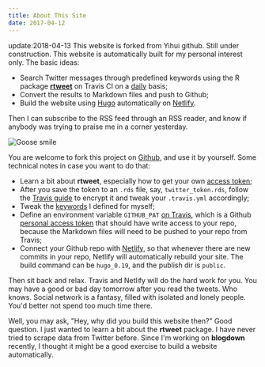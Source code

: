 ```yaml
---
title: About This Site
date: 2017-04-12
---
```

update:2018-04-13
This website is forked from Yihui github. Still under construction.
This website is automatically built for my personal interest only. The basic ideas:

- Search Twitter messages through predefined keywords using the R package [**rtweet**](https://mkearney.github.io/rtweet/) on Travis CI on a [daily](https://docs.travis-ci.com/user/cron-jobs/) basis;
- Convert the results to Markdown files and push to Github;
- Build the website using [Hugo](https://gohugo.io) automatically on [Netlify](https://www.netlify.com).

Then I can subscribe to the RSS feed through an RSS reader, and know if anybody was trying to praise me in a corner yesterday.

![Goose smile](https://slides.yihui.name/gif/goose-smile.gif)

You are welcome to fork this project on [Github](https://github.com/yihui/twitter-blogdown), and use it by yourself. Some technical notes in case you want to do that:

- Learn a bit about **rtweet**, especially how to get your own [access token](https://mkearney.github.io/rtweet/articles/auth.html);
- After you save the token to an `.rds` file, say, `twitter_token.rds`, follow the [Travis guide](https://docs.travis-ci.com/user/encrypting-files) to encrypt it and tweak your `.travis.yml` accordingly;
- Tweak the [keywords](](https://github.com/yihui/twitter-blogdown/blob/master/R/keywords.csv)) I defined for myself;
- Define an environment variable `GITHUB_PAT` [on Travis](https://docs.travis-ci.com/user/environment-variables#Defining-Variables-in-Repository-Settings), which is a Github [personal access token](https://help.github.com/articles/creating-a-personal-access-token-for-the-command-line/) that should have write access to your repo, because the Markdown files will need to be pushed to your repo from Travis;
- Connect your Github repo with [Netlify](https://app.netlify.com), so that whenever there are new commits in your repo, Netlify will automatically rebuild your site. The build command can be `hugo_0.19`, and the publish dir is `public`.

Then sit back and relax. Travis and Netlify will do the hard work for you. You may have a good or bad day tomorrow after you read the tweets. Who knows. Social network is a fantasy, filled with isolated and lonely people. You'd better not spend too much time there.

Well, you may ask, "Hey, why did you build this website then?" Good question. I just wanted to learn a bit about the **rtweet** package. I have never tried to scrape data from Twitter before. Since I'm working on **blogdown** recently, I thought it might be a good exercise to build a website automatically.
